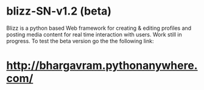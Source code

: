 # blizz-SN-v1.2 (beta)

Blizz is a python based Web framework for creating & editing profiles and posting media content for real time interaction with users.
Work still in progress.
To test the beta version go the the following link:

# http://bhargavram.pythonanywhere.com/
